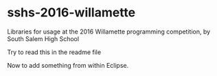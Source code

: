 # sshs-2016-willamette
Libraries for usage at the 2016 Willamette programming competition, by South Salem High School

Try to read this in the readme file

Now to add something from within Eclipse.